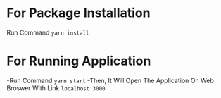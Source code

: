 # For Package Installation

Run Command `yarn install`

# For Running Application

-Run Command `yarn start`
-Then, It Will Open The Application On Web Broswer With Link `localhost:3000`
